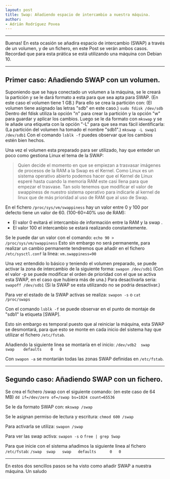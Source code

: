 ```yaml
---
layout: post
title: Swap: Añadiendo espacio de intercambio a nuestra máquina.
author:
- Adrián Rodríguez Povea
---
```


***

Buenas! En esta ocasión se añadira espacio de intercambio (SWAP) a través de un volumen, y de un fichero, en este Post se verán ambos casos. Recordad que para esta prática se está utilizando una máquina con Debian 10.

***

## Primer caso: Añadiendo SWAP con un volumen.
Suponiendo que se haya conectado un volumen a la máquina, se le creará la partición y se le dará formato a esta para que sea apta para SWAP. (En este caso el volumen tiene 1 GB.)
Para ello se crea la partición con: (El volumen tiene asignado las letras "sdb" en este caso.)
`sudo fdisk /dev/sdb`
Dentro del fdisk utiliza la opción "n" para crear la partición y la opción "w" para guardar y aplicar los cambios.
Luego se le da formato con `mkswap` y se le añade una etiqueta con la opción "-L" para que sea mas fácil identificarla: (La partición del volumen ha tomado el nombre "sdb1".)
`mkswap -L swap1 /dev/sdb1`
Con el comando `lsblk -f` puedes observar que los cambios estén bien hechos.

Una vez el volumen esta preparado para ser utilizado, hay que enteder un poco como gestiona Linux el tema de la SWAP:
>Quien decide el momento en que se empiezan a trasvasar imágenes de procesos de la RAM a la Swap es el Kernel. Como Linux es un sistema operativo abierto podemos hacer que el Kernel de Linux esperé hasta cuando la memoria RAM este casi llena para que empezar el trasvase. Tan solo tenemos que modificar el valor de swappiness de nuestro sistema operativo para indicarle al kernel de linux que de más prioridad al uso de RAM que al uso de Swap.

En el fichero `/proc/sys/vm/swappiness` hay un valor entre 0 y 100 por defecto tiene un valor de 60. (100-60=40% uso de RAM):
- El valor 0 evitará el intercambio de información entre la RAM y la swap .
- El valor 100 el intercambio se estará realizando constantemente.

Se le puede dar un valor con el comando:
`echo 90 > /proc/sys/vm/swappiness`
Esto sin embargo no será permanente, para realizar un cambio permanente tendremos que añadir en el fichero `/etc/sysctl.conf` la linea:
`vm.swappiness=90`

Una vez entendido lo básico y teniendo el volumen preparado, se puede activar la zona de intercambio de la siguiente forma:
`swapon /dev/sdb1` (Con el valor -p se puede modificar el orden de prioridad con el que se activa esta SWAP, en el caso que hubiera más de una.)
Para desactivarla seria:
`swapoff /dev/sdb1` (Si la SWAP se esta utilizando no se podria desactivar.)

Para ver el estado de la SWAP activas se realiza:
`swapon -s` o `cat /proc/swaps`

Con el comando `lsblk -f` se puede observar en el punto de montaje de "sdb1" la etiqueta [SWAP].

Esto sin embargo es temporal puesto que al reiniciar la máquina, esta SWAP se desmontará, para que esto se monte en cada inicio del sistema hay que utilizar el fichero `/etc/fstab`.

Añadiendo la siguiente linea se montaría en el inicio:
`/dev/vdb2	swap	swap	defaults	0	0`

Con `swapon -a` se montarián todas las zonas SWAP definidas en `/etc/fstab`.

***

## Segundo caso: Añadiendo SWAP con un fichero.

Se crea el fichero /swap con el siguiente comando: (en este caso de 64 MB)
`dd if=/dev/zero of=/swap bs=1024 count=65536`

Se le da formato SWAP con:
`mkswap /swap`

Se le asignan permiso de lectura y escritura:
`chmod 600 /swap`

Para activarla se utiliza:
`swapon /swap`

Para ver las swap activa:
`swapon -s` o `free | grep Swap`

Para que inicie con el sistema añadimos la siguiente linea al fichero `/etc/fstab`:
`/swap	swap   swap	  defaults		0	0 `

***

En estos dos sencillos pasos se ha visto como añadir SWAP a nuestra máquina. Un saludo
